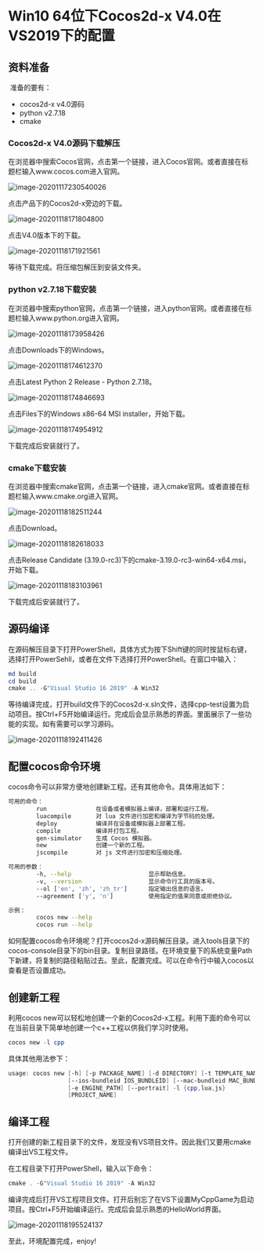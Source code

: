 # **Win10  64位下Cocos2d-x  V4.0在VS2019下的配置**

## **资料准备**

​    准备的要有：

- cocos2d-x v4.0源码
- python v2.7.18
- cmake

### **Cocos2d-x  V4.0源码下载解压**

在浏览器中搜索Cocos官网，点击第一个链接，进入Cocos官网。或者直接在标题栏输入www.cocos.com进入官网。

![image-20201117230540026](C:\Users\OneNoob\AppData\Roaming\Typora\typora-user-images\image-20201117230540026.png)

点击产品下的Cocos2d-x旁边的下载。

![image-20201118171804800](C:\Users\OneNoob\AppData\Roaming\Typora\typora-user-images\image-20201118171804800.png)

点击V4.0版本下的下载。

![image-20201118171921561](C:\Users\OneNoob\AppData\Roaming\Typora\typora-user-images\image-20201118171921561.png)

等待下载完成。将压缩包解压到安装文件夹。

### **python v2.7.18下载安装**

 在浏览器中搜索python官网，点击第一个链接，进入python官网。或者直接在标题栏输入www.python.org进入官网。

![image-20201118173958426](C:\Users\OneNoob\AppData\Roaming\Typora\typora-user-images\image-20201118173958426.png)

点击Downloads下的Windows。

![image-20201118174612370](C:\Users\OneNoob\AppData\Roaming\Typora\typora-user-images\image-20201118174612370.png)

点击Latest Python 2 Release - Python 2.7.18。

![image-20201118174846693](C:\Users\OneNoob\AppData\Roaming\Typora\typora-user-images\image-20201118174846693.png)

点击Files下的Windows x86-64 MSI installer，开始下载。

![image-20201118174954912](C:\Users\OneNoob\AppData\Roaming\Typora\typora-user-images\image-20201118174954912.png)

下载完成后安装就行了。

### **cmake下载安装**

在浏览器中搜索cmake官网，点击第一个链接，进入cmake官网。或者直接在标题栏输入www.cmake.org进入官网。

![image-20201118182511244](C:\Users\OneNoob\AppData\Roaming\Typora\typora-user-images\image-20201118182511244.png)

点击Download。

![image-20201118182618033](C:\Users\OneNoob\AppData\Roaming\Typora\typora-user-images\image-20201118182618033.png)

点击Release Candidate (3.19.0-rc3)下的cmake-3.19.0-rc3-win64-x64.msi，开始下载。

![image-20201118183103961](C:\Users\OneNoob\AppData\Roaming\Typora\typora-user-images\image-20201118183103961.png)

下载完成后安装就行了。

## **源码编译**

在源码解压目录下打开PowerShell，具体方式为按下Shift键的同时按鼠标右键，选择打开PowerSehll，或者在文件下选择打开PowerShell。在窗口中输入：

```powershell
md build
cd build
cmake .. -G"Visual Studio 16 2019" -A Win32
```

等待编译完成，打开build文件下的Cocos2d-x.sln文件，选择cpp-test设置为启动项目。按Ctrl+F5开始编译运行。完成后会显示熟悉的界面。里面展示了一些功能的实现。如有需要可以学习源码。

![image-20201118192411426](C:\Users\OneNoob\AppData\Roaming\Typora\typora-user-images\image-20201118192411426.png)

## **配置cocos命令环境**

cocos命令可以非常方便地创建新工程。还有其他命令。具体用法如下：

```sh
可用的命令：
        run              在设备或者模拟器上编译，部署和运行工程。
        luacompile       对 lua 文件进行加密和编译为字节码的处理。
        deploy           编译并在设备或模拟器上部署工程。
        compile          编译并打包工程。
        gen-simulator    生成 Cocos 模拟器。
        new              创建一个新的工程。
        jscompile        对 js 文件进行加密和压缩处理。

可用的参数：
        -h, --help                      显示帮助信息。
        -v, --version                   显示命令行工具的版本号。
        --ol ['en', 'zh', 'zh_tr']      指定输出信息的语言。
        --agreement ['y', 'n']          使用指定的值来同意或拒绝协议。

示例：
        cocos new --help
        cocos run --help
```

如何配置cocos命令环境呢？打开cocos2d-x源码解压目录。进入tools目录下的cocos-console目录下的bin目录。复制目录路径。在环境变量下的系统变量Path下新建，将复制的路径粘贴过去。至此，配置完成。可以在命令行中输入cocos以查看是否设置成功。

## **创建新工程**

利用cocos new可以轻松地创建一个新的Cocos2d-x工程。利用下面的命令可以在当前目录下简单地创建一个c++工程以供我们学习时使用。

```powershell
cocos new -l cpp
```

具体其他用法参下：

```powershell
usage: cocos new [-h] [-p PACKAGE_NAME] [-d DIRECTORY] [-t TEMPLATE_NAME]
                 [--ios-bundleid IOS_BUNDLEID] [--mac-bundleid MAC_BUNDLEID]
                 [-e ENGINE_PATH] [--portrait] -l {cpp,lua,js}
                 [PROJECT_NAME]
```

## **编译工程**

打开创建的新工程目录下的文件，发现没有VS项目文件。因此我们又要用cmake编译出VS工程文件。

在工程目录下打开PowerShell，输入以下命令：

```powershell
cmake . -G"Visual Studio 16 2019" -A Win32
```

编译完成后打开VS工程项目文件。打开后别忘了在VS下设置MyCppGame为启动项目。按Ctrl+F5开始编译运行。完成后会显示熟悉的HelloWorld界面。

![image-20201118195524137](C:\Users\OneNoob\AppData\Roaming\Typora\typora-user-images\image-20201118195524137.png)

至此，环境配置完成，enjoy!